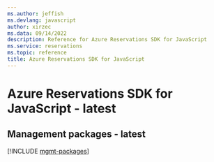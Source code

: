 ```yaml
---
ms.author: jeffish
ms.devlang: javascript
author: xirzec
ms.data: 09/14/2022
description: Reference for Azure Reservations SDK for JavaScript
ms.service: reservations
ms.topic: reference
title: Azure Reservations SDK for JavaScript
---
```

# Azure Reservations SDK for JavaScript - latest

## Management packages - latest
[!INCLUDE [mgmt-packages](reservations-mgmt-index.md)]